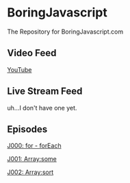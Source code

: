 # BoringJavascript
The Repository for BoringJavascript.com

## Video Feed

[YouTube](https://www.youtube.com/channel/UCKZ7CV6fI7xlh7zIE9TWqgw)

## Live Stream Feed

uh...I don't have one yet.

## Episodes

[J000: for - forEach](https://www.youtu.be/WxYAoJY27n8)

[J001: Array:some](https://www.youtu.be/JmlyEDJWs5o)

[J002: Array:sort](https://www.youtu.be/OEM_dSrHAT4)
